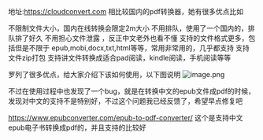 地址:https://cloudconvert.com
相比较国内的pdf转换器，她有很多优点比如

不限制文件大小，国内在线转换会限定2m大小
不用排队，使用了一个国内的，排队排了好久
不用担心文件泄露 ，反正中文老外也看不懂
支持的文件格式更多，包括但是不限于 epub,mobi,docx,txt,html等等，常用非常用的，几乎都支持
支持文件zip打包
支持讲文件转换成适合pad阅读，kindle阅读，手机阅读等等

罗列了很多优点，给大家介绍下该如何使用，以下图说明
![image.png](https://upload-images.jianshu.io/upload_images/1261094-8e0e9a836ac80438.png?imageMogr2/auto-orient/strip%7CimageView2/2/w/1240)

不过在使用过程中也发现了一个bug，就是在转换中文的epub文件成pdf的时候，发现对中文的支持不是特别好，不过这个问题我已经反馈了，希望早点修复吧

https://www.epubconverter.com/epub-to-pdf-converter/
这个是支持中文epub电子书转换成pdf的，并且支持的比较好
